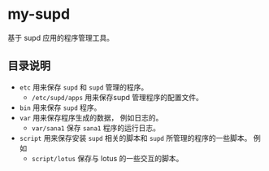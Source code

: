 # my-supd
基于 supd 应用的程序管理工具。 


## 目录说明

* `etc` 用来保存 `supd` 和 `supd` 管理的程序。 
    * `/etc/supd/apps` 用来保存supd 管理程序的配置文件。 
* `bin` 用来保存 `supd` 程序。 
* `var` 用来保存程序生成的数据， 例如日志的。 
  * `var/sana1` 保存 `sana1` 程序的运行日志。 
* `script` 用来保存安装 `supd` 相关的脚本和 `supd` 所管理的程序的一些脚本。 例如
  * `script/lotus` 保存与 lotus 的一些交互的脚本。